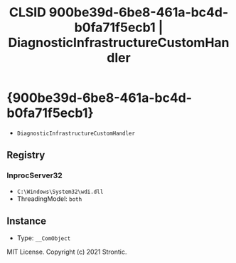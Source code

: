 ﻿---
title: "CLSID 900be39d-6be8-461a-bc4d-b0fa71f5ecb1 | DiagnosticInfrastructureCustomHandler"
excerpt: What is COM-Object CLSID 900be39d-6be8-461a-bc4d-b0fa71f5ecb1?
---

# {900be39d-6be8-461a-bc4d-b0fa71f5ecb1}

* `DiagnosticInfrastructureCustomHandler`

## Registry


### InprocServer32

* `C:\Windows\System32\wdi.dll`
* ThreadingModel: `both`

## Instance

* Type: `__ComObject`

MIT License. Copyright (c) 2021 Strontic.


